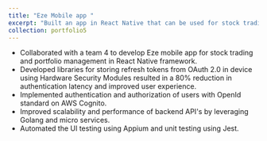 ```yaml
---
title: "Eze Mobile app "
excerpt: "Built an app in React Native that can be used for stock trading and portfolio management<br/><img src='/images/p_ezeApp.png' width=400 height=240>"
collection: portfolio5
---
```

* Collaborated with a team 4 to develop Eze mobile app for stock trading and portfolio management in React Native framework. 
* Developed libraries for storing refresh tokens from OAuth 2.0 in device using Hardware Security Modules resulted in a 80% reduction in authentication latency and improved user experience. 
* Implemented authentication and authorization of users with OpenId standard on AWS Cognito. 
* Improved scalability and performance of backend API's by leveraging Golang and micro services. 
* Automated the UI testing using Appium and unit testing using Jest.
